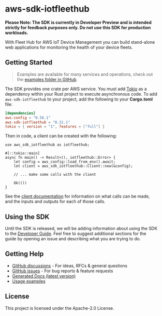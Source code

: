 # aws-sdk-iotfleethub

**Please Note: The SDK is currently in Developer Preview and is intended strictly for
feedback purposes only. Do not use this SDK for production workloads.**

With Fleet Hub for AWS IoT Device Management you can build stand-alone web applications for monitoring the health of your device fleets.

## Getting Started

> Examples are available for many services and operations, check out the
> [examples folder in GitHub](https://github.com/awslabs/aws-sdk-rust/tree/main/examples).

The SDK provides one crate per AWS service. You must add [Tokio](https://crates.io/crates/tokio)
as a dependency within your Rust project to execute asynchronous code. To add `aws-sdk-iotfleethub` to
your project, add the following to your **Cargo.toml** file:

```toml
[dependencies]
aws-config = "0.56.1"
aws-sdk-iotfleethub = "0.31.1"
tokio = { version = "1", features = ["full"] }
```

Then in code, a client can be created with the following:

```rust,no_run
use aws_sdk_iotfleethub as iotfleethub;

#[::tokio::main]
async fn main() -> Result<(), iotfleethub::Error> {
    let config = aws_config::load_from_env().await;
    let client = aws_sdk_iotfleethub::Client::new(&config);

    // ... make some calls with the client

    Ok(())
}
```

See the [client documentation](https://docs.rs/aws-sdk-iotfleethub/latest/aws_sdk_iotfleethub/client/struct.Client.html)
for information on what calls can be made, and the inputs and outputs for each of those calls.

## Using the SDK

Until the SDK is released, we will be adding information about using the SDK to the
[Developer Guide](https://docs.aws.amazon.com/sdk-for-rust/latest/dg/welcome.html). Feel free to suggest
additional sections for the guide by opening an issue and describing what you are trying to do.

## Getting Help

* [GitHub discussions](https://github.com/awslabs/aws-sdk-rust/discussions) - For ideas, RFCs & general questions
* [GitHub issues](https://github.com/awslabs/aws-sdk-rust/issues/new/choose) - For bug reports & feature requests
* [Generated Docs (latest version)](https://awslabs.github.io/aws-sdk-rust/)
* [Usage examples](https://github.com/awslabs/aws-sdk-rust/tree/main/examples)

## License

This project is licensed under the Apache-2.0 License.

